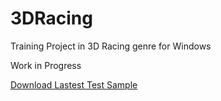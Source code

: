 # 3DRacing
Training Project in 3D Racing genre for Windows

Work in Progress

[Download Lastest Test Sample](https://github.com/Krusnik777/3DRacing/releases/tag/v0.2)
